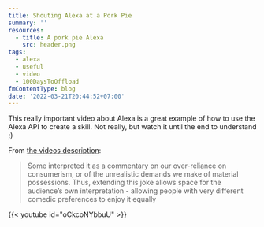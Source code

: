 ```yaml
---
title: Shouting Alexa at a Pork Pie
summary: ''
resources:
  - title: A pork pie Alexa
    src: header.png
tags:
  - alexa
  - useful
  - video
  - 100DaysToOffload
fmContentType: blog
date: '2022-03-21T20:44:52+07:00'
---
```


This really important video about Alexa is a great example of how to use the Alexa API to create a skill. Not really, but watch it until the end to understand ;)

From [the videos description](https://www.youtube.com/watch?v=oCkcoNYbbuU):

> Some interpreted it as a commentary on our over-reliance on consumerism, or of the unrealistic demands we make of material possessions. Thus, extending this joke allows space for the audience’s own interpretation - allowing people with very different comedic preferences to enjoy it equally

{{< youtube id="oCkcoNYbbuU" >}}
